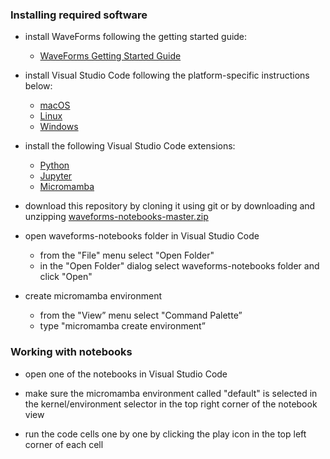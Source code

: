 ### Installing required software

- install WaveForms following the getting started guide:
  - [WaveForms Getting Started Guide](https://digilent.com/reference/software/waveforms/waveforms-3/getting-started-guide)

- install Visual Studio Code following the platform-specific instructions below:
  - [macOS](https://code.visualstudio.com/docs/setup/mac)
  - [Linux](https://code.visualstudio.com/docs/setup/linux)
  - [Windows](https://code.visualstudio.com/docs/setup/windows)

- install the following Visual Studio Code extensions:
  - [Python](https://marketplace.visualstudio.com/items?itemName=ms-python.python)
  - [Jupyter](https://marketplace.visualstudio.com/items?itemName=ms-toolsai.jupyter)
  - [Micromamba](https://marketplace.visualstudio.com/items?itemName=corker.vscode-micromamba)

- download this repository by cloning it using git or by downloading and unzipping [waveforms-notebooks-master.zip](https://github.com/pavel-demin/waveforms-notebooks/archive/refs/heads/master.zip)

- open waveforms-notebooks folder in Visual Studio Code
  - from the "File" menu select "Open Folder"
  - in the "Open Folder" dialog select waveforms-notebooks folder and click "Open"

- create micromamba environment
  - from the "View” menu select "Command Palette”
  - type "micromamba create environment”

### Working with notebooks

- open one of the notebooks in Visual Studio Code

- make sure the micromamba environment called "default" is selected in the kernel/environment selector in the top right corner of the notebook view

- run the code cells one by one by clicking the play icon in the top left corner of each cell

